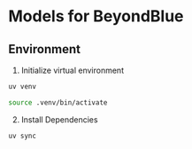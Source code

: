 # Models for BeyondBlue

## Environment

1. Initialize virtual environment

```bash
uv venv

source .venv/bin/activate
```

2. Install Dependencies

```bash
uv sync
```
